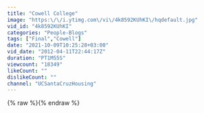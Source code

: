 ```yaml
---
title: "Cowell College"
image: "https:\/\/i.ytimg.com\/vi\/4k8592KUhKI\/hqdefault.jpg"
vid_id: "4k8592KUhKI"
categories: "People-Blogs"
tags: ["Final","Cowell"]
date: "2021-10-09T10:25:28+03:00"
vid_date: "2012-04-11T22:44:17Z"
duration: "PT1M55S"
viewcount: "18349"
likeCount: ""
dislikeCount: ""
channel: "UCSantaCruzHousing"
---
```

{% raw %}{% endraw %}
